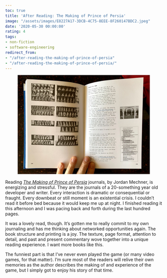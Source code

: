 ```yaml
---
toc: true
title: 'After Reading: The Making of Prince of Persia'
image: "/assets/images/E8227A17-3DCB-4C75-8EEE-8F260147BDC2.jpeg"
date: '2020-05-30 00:00:00'
rating: 4
tags:
- non-fiction
- software-engineering
redirect_from:
- "/after-reading-the-making-of-prince-of-persia"
- "/after-reading-the-making-of-prince-of-persia/"
---
```


<figure class="kg-card kg-image-card"><img src="/assets/images/E8227A17-3DCB-4C75-8EEE-8F260147BDC2.jpeg" /></figure>

Reading [_The Making of Prince of Persia_](https://press.stripe.com/#the-making-of-prince-of-persia) journals, by Jordan Mechner, is energizing and stressful. They are the journals of a 20-something year old developer and writer. Every interaction is dramatic or consequential or fraught. Every downbeat or still moment is an existential crisis. I couldn’t read it before bed because it would keep me up at night. I finished reading it this afternoon and I was pacing back and forth during the last hundred pages.

It was a lovely read, though. It’s gotten me to really commit to my own journaling and has me thinking about networked opportunities again. The book structure and printing is a joy. The texture, page format, attention to detail, and past and present commentary wove together into a unique reading experience. I want more books like this.

The funniest part is that I’ve never even played the game (or many video games, for that matter). I’m sure most of the readers will relive their own memories as the author describes the making of and experience of the game, but I simply got to enjoy his story of that time.

